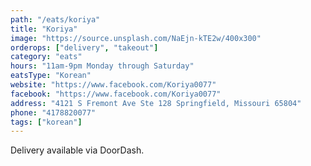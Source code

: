 ```yaml
---
path: "/eats/koriya"
title: "Koriya"
image: "https://source.unsplash.com/NaEjn-kTE2w/400x300"
orderops: ["delivery", "takeout"]
category: "eats"
hours: "11am-9pm Monday through Saturday"
eatsType: "Korean"
website: "https://www.facebook.com/Koriya0077"
facebook: "https://www.facebook.com/Koriya0077"
address: "4121 S Fremont Ave Ste 128 Springfield, Missouri 65804"
phone: "4178820077"
tags: ["korean"]
---
```


Delivery available via DoorDash.
